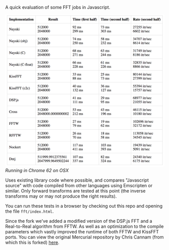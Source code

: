 A quick evaluation of some FFT jobs in Javascript.
 
![](screenshot.png)
*Running in Chrome 62 on OSX*


Uses existing library code where possible, and compares "Javascript source" with code compiled from other 
languages using Emscripten or similar. Only forward transforms are tested at this point (the inverse transforms 
may or may not produce the right results).

You can run these tests in a browser by checking out this repo and opening the file `fft/index.html`.

Since the fork we've added a modified version of the DSP.js FFT and a Real-to-Real algorithm from FFTW. As well as an
optimization to the compile parameters which vastly improved the runtime of both FFTW and KissFFT ports. 
You can view the original Mercurial repository by Chris Cannam 
(from which this is forked) [here](https://code.soundsoftware.ac.uk/projects/js-dsp-test).
